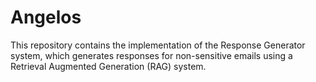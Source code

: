 # Angelos
This repository contains the implementation of the Response Generator system, which generates responses for non-sensitive emails using a Retrieval Augmented Generation (RAG) system. 
